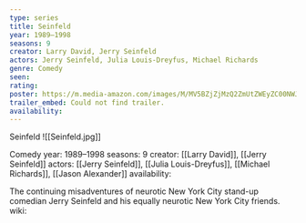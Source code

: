 ```yaml
---
type: series
title: Seinfeld
year: 1989–1998
seasons: 9
creator: Larry David, Jerry Seinfeld
actors: Jerry Seinfeld, Julia Louis-Dreyfus, Michael Richards
genre: Comedy
seen:
rating: 
poster: https://m.media-amazon.com/images/M/MV5BZjZjMzQ2ZmUtZWEyZC00NWJiLWFjM2UtMzhmYzZmZDcxMzllXkEyXkFqcGdeQXVyNTA4NzY1MzY@._V1_SX300.jpg
trailer_embed: Could not find trailer.
availability:
---
```

Seinfeld
![[Seinfeld.jpg]]

Comedy
year: 1989–1998
seasons: 9
creator: [[Larry David]], [[Jerry Seinfeld]]
actors: [[Jerry Seinfeld]], [[Julia Louis-Dreyfus]], [[Michael Richards]], [[Jason Alexander]]
availability:

The continuing misadventures of neurotic New York City stand-up comedian Jerry Seinfeld and his equally neurotic New York City friends.
wiki: 



